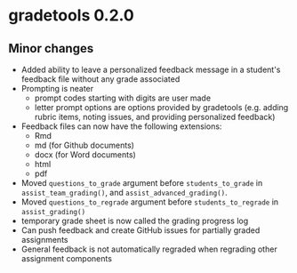# gradetools 0.2.0 

## Minor changes  

- Added ability to leave a personalized feedback message in a student's feedback file without any grade associated
- Prompting is neater 
    - prompt codes starting with digits are user made
    - letter prompt options are options provided by gradetools (e.g. adding rubric items, noting issues, and providing personalized feedback)
- Feedback files can now have the following extensions: 
    - Rmd
    - md (for Github documents)
    - docx (for Word documents)
    - html
    - pdf
- Moved `questions_to_grade` argument before `students_to_grade` in `assist_team_grading()`, and `assist_advanced_grading()`.
- Moved `questions_to_regrade` argument before `students_to_regrade` in `assist_grading()`
- temporary grade sheet is now called the grading progress log
- Can push feedback and create GitHub issues for partially graded assignments
- General feedback is not automatically regraded when regrading other assignment components